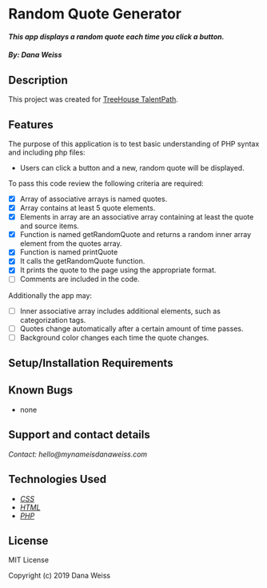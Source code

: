 # Random Quote Generator

#### _This app displays a random quote each time you click a button._

#### _By: Dana Weiss_

## Description

This project was created for [TreeHouse TalentPath](https://teamtreehouse.com/).

## Features

The purpose of this application is to test basic understanding of PHP syntax and including php files:

* Users can click a button and a new, random quote will be displayed.

To pass this code review the following criteria are required:

- [x] Array of associative arrays is named quotes.
- [x] Array contains at least 5 quote elements.
- [x] Elements in array are an associative array containing at least the quote and source items.
- [x] Function is named getRandomQuote and returns a random inner array element from the quotes array.
- [x] Function is named printQuote
- [x] It calls the getRandomQuote function.
- [x] It prints the quote to the page using the appropriate format.
- [ ] Comments are included in the code.

Additionally the app may:

- [ ] Inner associative array includes additional elements, such as categorization tags.
- [ ] Quotes change automatically after a certain amount of time passes.
- [ ] Background color changes each time the quote changes.

## Setup/Installation Requirements

## Known Bugs
 * none

## Support and contact details

_Contact: hello@mynameisdanaweiss.com_

## Technologies Used

* _[CSS](https://www.w3.org/TR/CSS/)_
* _[HTML](https://www.w3.org/TR/html5/)_
* _[PHP](https://teamcapybara.github.io/capybara/)_

## License

MIT License

Copyright (c) 2019 Dana Weiss
